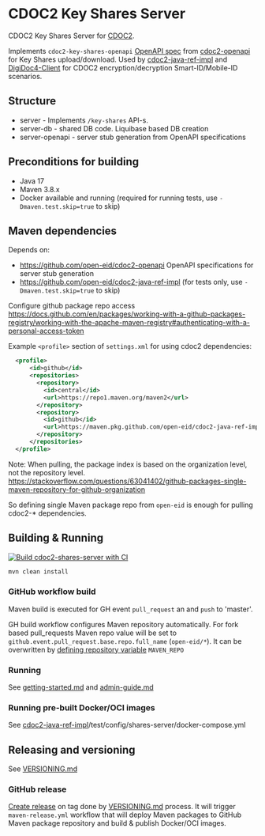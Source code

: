 # CDOC2 Key Shares Server

CDOC2 Key Shares Server for [CDOC2](https://open-eid.github.io/CDOC2/). 

Implements `cdoc2-key-shares-openapi` [OpenAPI spec](https://github.com/open-eid/cdoc2-openapi/blob/master/cdoc2-key-shares-openapi.yaml) from [cdoc2-openapi](https://github.com/open-eid/cdoc2-openapi/)
for Key Shares upload/download. Used by [cdoc2-java-ref-impl](https://github.com/open-eid/cdoc2-java-ref-impl) 
and [DigiDoc4-Client](https://github.com/open-eid/DigiDoc4-Client) for CDOC2 encryption/decryption Smart-ID/Mobile-ID scenarios.

## Structure

  - server              - Implements `/key-shares` API-s. 
  - server-db           - shared DB code. Liquibase based DB creation
  - server-openapi      - server stub generation from OpenAPI specifications


## Preconditions for building
* Java 17
* Maven 3.8.x
* Docker available and running (required for running tests, use `-Dmaven.test.skip=true` to skip)

## Maven dependencies

Depends on:
* https://github.com/open-eid/cdoc2-openapi OpenAPI specifications for server stub generation
* https://github.com/open-eid/cdoc2-java-ref-impl (for tests only, use `-Dmaven.test.skip=true` to skip)

Configure github package repo access
https://docs.github.com/en/packages/working-with-a-github-packages-registry/working-with-the-apache-maven-registry#authenticating-with-a-personal-access-token

Example `<profile>` section of `settings.xml` for using cdoc2 dependencies:
```xml
  <profile>
      <id>github</id>
      <repositories>
        <repository>
          <id>central</id>
          <url>https://repo1.maven.org/maven2</url>
        </repository>
        <repository>
          <id>github</id>
          <url>https://maven.pkg.github.com/open-eid/cdoc2-java-ref-impl</url>
        </repository>
      </repositories>
  </profile>
```

Note: When pulling, the package index is based on the organization level, not the repository level.
https://stackoverflow.com/questions/63041402/github-packages-single-maven-repository-for-github-organization

So defining single Maven package repo from `open-eid` is enough for pulling cdoc2-* dependencies.

## Building & Running

[![Build cdoc2-shares-server with CI](https://github.com/open-eid/cdoc2-shares-server/actions/workflows/maven.yml/badge.svg)](https://github.com/open-eid/cdoc2-shares-server/actions/workflows/maven.yml)

```bash
mvn clean install
```

### GitHub workflow build

Maven build is executed for GH event `pull_request` an and `push` to 'master'.

GH build workflow configures Maven repository automatically. For fork based pull_requests
Maven repo value will be set to `github.event.pull_request.base.repo.full_name` (`open-eid/*`). It can be overwritten
by [defining repository variable](https://docs.github.com/en/actions/writing-workflows/choosing-what-your-workflow-does/variables#creating-configuration-variables-for-a-repository)
`MAVEN_REPO`


### Running

See [getting-started.md](getting-started.md) and [admin-guide.md](admin-guide.md)

### Running pre-built Docker/OCI images

See [cdoc2-java-ref-impl](https://github.com/open-eid/cdoc2-java-ref-impl)/test/config/shares-server/docker-compose.yml

## Releasing and versioning

See [VERSIONING.md](https://github.com/open-eid/cdoc2-java-ref-impl/blob/master/VERSIONING.md)

### GitHub release

[Create release](https://docs.github.com/en/repositories/releasing-projects-on-github/managing-releases-in-a-repository#creating-a-release) on tag done by [VERSIONING.md](https://github.com/open-eid/cdoc2-java-ref-impl/blob/master/VERSIONING.md) process. 
It will trigger `maven-release.yml` workflow that will deploy Maven packages to GitHub Maven package repository
and build & publish Docker/OCI images.

